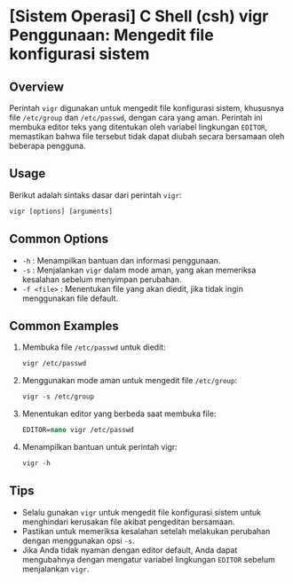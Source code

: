 # [Sistem Operasi] C Shell (csh) vigr Penggunaan: Mengedit file konfigurasi sistem

## Overview
Perintah `vigr` digunakan untuk mengedit file konfigurasi sistem, khususnya file `/etc/group` dan `/etc/passwd`, dengan cara yang aman. Perintah ini membuka editor teks yang ditentukan oleh variabel lingkungan `EDITOR`, memastikan bahwa file tersebut tidak dapat diubah secara bersamaan oleh beberapa pengguna.

## Usage
Berikut adalah sintaks dasar dari perintah `vigr`:

```csh
vigr [options] [arguments]
```

## Common Options
- `-h` : Menampilkan bantuan dan informasi penggunaan.
- `-s` : Menjalankan `vigr` dalam mode aman, yang akan memeriksa kesalahan sebelum menyimpan perubahan.
- `-f <file>` : Menentukan file yang akan diedit, jika tidak ingin menggunakan file default.

## Common Examples

1. Membuka file `/etc/passwd` untuk diedit:
   ```csh
   vigr /etc/passwd
   ```

2. Menggunakan mode aman untuk mengedit file `/etc/group`:
   ```csh
   vigr -s /etc/group
   ```

3. Menentukan editor yang berbeda saat membuka file:
   ```csh
   EDITOR=nano vigr /etc/passwd
   ```

4. Menampilkan bantuan untuk perintah vigr:
   ```csh
   vigr -h
   ```

## Tips
- Selalu gunakan `vigr` untuk mengedit file konfigurasi sistem untuk menghindari kerusakan file akibat pengeditan bersamaan.
- Pastikan untuk memeriksa kesalahan setelah melakukan perubahan dengan menggunakan opsi `-s`.
- Jika Anda tidak nyaman dengan editor default, Anda dapat mengubahnya dengan mengatur variabel lingkungan `EDITOR` sebelum menjalankan `vigr`.